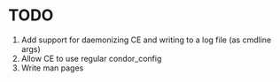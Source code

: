 TODO
====
1. Add support for daemonizing CE and writing to a log file (as cmdline args)
1. Allow CE to use regular condor_config
1. Write man pages
